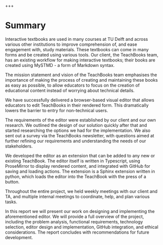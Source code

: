 +++
# Summary

Interactive textbooks are used in many courses at TU Delft and across various other institutions to improve comprehension of, and ease engagement with, study materials. These textbooks can come in many forms and be created using various tools. Our client, the TeachBooks team, has an existing workflow for making interactive textbooks; their books are created using MySTMD - a form of Markdown syntax.

The mission statement and vision of the TeachBooks team emphasises the importance of making the process of creating and maintaining these books as easy as possible, to allow educators to focus on the creation of educational content instead of worrying about technical details.

We have successfully delivered a browser-based visual editor that allows educators to edit TeachBooks in their rendered form. This dramatically lowers the barrier to entry for non-technical users.

The requirements of the editor were established by our client and our own research. We outlined the design of our solution quickly after that and started researching the options we had for the implementation. We also sent out a survey via the TeachBooks newsletter, with questions aimed at further refining our requirements and understanding the needs of our stakeholders.

We developed the editor as an extension that can be added to any new or existing TeachBook. The editor itself is written in Typescript, using ProseMirror to display rendered content, and integrated with GitHub for saving and loading actions. The extension is a Sphinx extension written in python, which loads the editor into the TeachBook with the press of a button.

Throughout the entire project, we held weekly meetings with our client and TA, and multiple internal meetings to coordinate, help, and plan various tasks.

In this report we will present our work on designing and implementing the aforementioned editor. We will provide a full overview of the project, including the problem analysis, functional requirements, technology selection, editor design and implementation, GitHub integration, and ethical considerations. The report concludes with recommendations for future development.